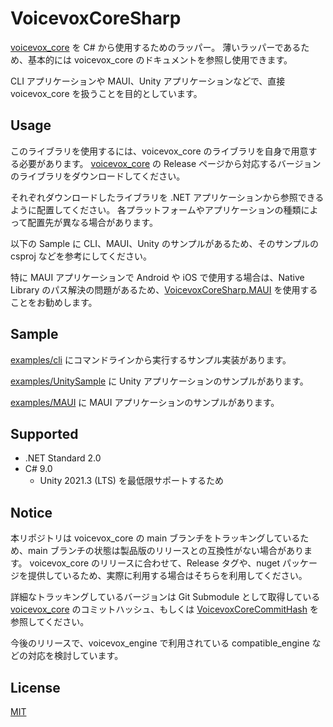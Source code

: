 # VoicevoxCoreSharp

[voicevox_core](https://github.com/voicevox/voicevox_core) を C# から使用するためのラッパー。
薄いラッパーであるため、基本的には voicevox_core のドキュメントを参照し使用できます。

CLI アプリケーションや MAUI、Unity アプリケーションなどで、直接 voicevox_core を扱うことを目的としています。

## Usage

このライブラリを使用するには、voicevox_core のライブラリを自身で用意する必要があります。
[voicevox_core](https://github.com/voicevox/voicevox_core) の Release ページから対応するバージョンのライブラリをダウンロードしてください。

それぞれダウンロードしたライブラリを .NET アプリケーションから参照できるように配置してください。
各プラットフォームやアプリケーションの種類によって配置先が異なる場合があります。

以下の Sample に CLI、MAUI、Unity のサンプルがあるため、そのサンプルの csproj などを参考にしてください。

特に MAUI アプリケーションで Android や iOS で使用する場合は、Native Library のパス解決の問題があるため、[VoicevoxCoreSharp.MAUI](./src/VoicevoxCoreSharp.MAUI) を使用することをお勧めします。

## Sample

[examples/cli](./examples/cli) にコマンドラインから実行するサンプル実装があります。

[examples/UnitySample](./examples/UnitySample) に Unity アプリケーションのサンプルがあります。

[examples/MAUI](./examples/MAUI) に MAUI アプリケーションのサンプルがあります。

## Supported

- .NET Standard 2.0
- C# 9.0
  - Unity 2021.3 (LTS) を最低限サポートするため

## Notice

本リポジトリは voicevox_core の main ブランチをトラッキングしているため、main ブランチの状態は製品版のリリースとの互換性がない場合があります。
voicevox_core のリリースに合わせて、Release タグや、nuget パッケージを提供しているため、実際に利用する場合はそちらを利用してください。

詳細なトラッキングしているバージョンは Git Submodule として取得している [voicevox_core](./binding/voicevox_core) のコミットハッシュ、もしくは [VoicevoxCoreCommitHash](./src/VoicevoxCoreSharp.Core/VoicevoxCoreSharp.Core.Metas.props) を参照してください。

今後のリリースで、voicevox_engine で利用されている compatible_engine などの対応を検討しています。

## License

[MIT](./LICENSE)
